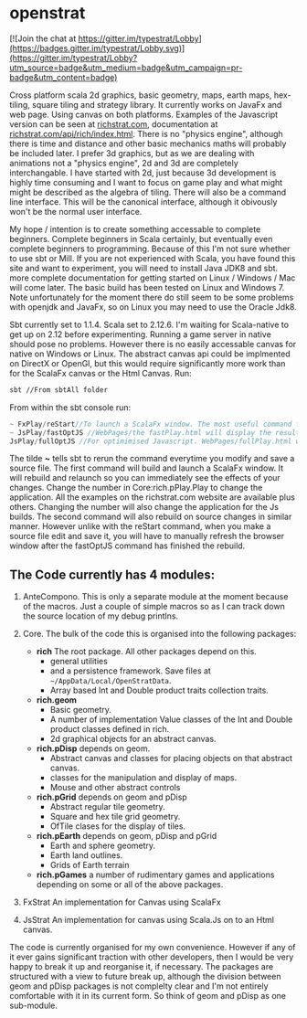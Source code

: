 # openstrat

[![Join the chat at https://gitter.im/typestrat/Lobby](https://badges.gitter.im/typestrat/Lobby.svg)](https://gitter.im/typestrat/Lobby?utm_source=badge&utm_medium=badge&utm_campaign=pr-badge&utm_content=badge)

Cross platform scala 2d graphics, basic geometry, maps, earth maps, hex-tiling, square tiling and strategy library. It currently works on JavaFx and web page. Using canvas on both platforms. Examples of the Javascript version can be seen at [richstrat.com](https://richstrat.com), documentation at [richstrat.com/api/rich/index.html](https://richstrat.com/api/rich/index.html). There is no "physics engine", although there is time and distance and other basic mechanics maths will probably be included later. I prefer 3d graphics, but as we are dealing with animations not a "physics engine", 2d and 3d are completely interchangable. I have started with 2d, just because 3d development is highly time consuming and I want to focus on game play and what might might be described as the algebra of tiling. There will also be a command line interface. This will be the canonical interface, although it obivously won't be the normal user interface.

My hope / intention is to create something accessable to complete beginners. Complete beginners in Scala certainly, but eventually even complete beginners to programming. Because of this I'm not sure whether to use sbt or Mill. If you are not experienced with Scala, you have found this site and want to experiment, you will need to install Java JDK8 and sbt. more complete documentation for getting started on Linux / Windows / Mac will come later. The basic build has been tested on Linux and Windows 7. Note unfortunately for the moment there do still seem to be some problems with openjdk and JavaFx, so on Linux you may need to use the Oracle Jdk8.

Sbt currently set to 1.1.4. Scala set to 2.12.6. I'm waiting for Scala-native to get up on 2.12 before experimenting. Running a game server in native should pose no problems. However there is no easily accessable canvas for native on Windows or Linux. The abstract canvas api could be implmented on DirectX or OpenGl, but this would require significantly more work than for the ScalaFx canvas or the Html Canvas. Run:

```bash
sbt //From sbtAll folder
```

From within the sbt console run:

```sbt
~ FxPlay/reStart//To launch a ScalaFx window. The most useful command for development
~ JsPlay/fastOptJS //WebPages/the fastPlay.html will display the results in a browser
JsPlay/fullOptJS //For optimimised Javascript. WebPages/fullPlay.html will display the results in a browser
```

The tilde **~** tells sbt to rerun the command everytime you modify and save a source file. The first command will build and launch a ScalaFx window. It will rebuild and relaunch so you can immediately see the effects of your changes. Change the number in Core:rich.pPlay.Play to change the application. All the examples on the richstrat.com website are available plus others. Changing the number will also change the application for the Js builds. The second command will also rebuild on source changes in similar manner. However unlike with the reStart command, when you make a source file edit and save it, you will have to manually refresh the browser window after the fastOptJS command has finished the rebuild. 

## The Code currently has 4 modules:

1. AnteCompono. This is only a separate module at the moment because of the macros. Just a couple of simple macros so as I can track down the source location of my debug printlns.

2. Core. The bulk of the code this is organised into the following packages:
   - **rich** The root package. All other packages depend on this.
     * general utilities
     * and a persistence framework. Save files at `~/AppData/Local/OpenStratData`.
     * Array based Int and Double product traits collection traits.
   - **rich.geom**
     * Basic  geometry.
     * A number of implementation Value classes of the Int and Double product classes defined in rich.
     * 2d graphical objects for an abstract canvas.     
   - **rich.pDisp** depends on geom.
     * Abstract canvas and classes for placing objects on that abstract canvas.
     * classes for the manipulation and display of maps.
     * Mouse and other abstract controls
   - **rich.pGrid** depends on geom and pDisp
     * Abstract regular tile geometry.
     * Square and hex tile grid geometry.
     * OfTile clases for the display of tiles.
   - **rich.pEarth** depends on geom, pDisp and pGrid
     * Earth and sphere geometry.
     * Earth land outlines.
     * Grids of Earth terrain
   - **rich.pGames** a number of rudimentary games and applications depending on some or all of the above packages.

3. FxStrat An implementation for Canvas using ScalaFx

4. JsStrat An implementation for canvas using Scala.Js on to an Html canvas.

The code is currently organised for my own convenience. However if any of it ever gains significant traction with other developers, then I would be very happy to break it up and reorganise it, if necessary. The packages are structured with a view to future break up, although the division between geom and pDisp packages is not complelty clear and I'm not entirely comfortable with it in its current form. So think of geom and pDisp as one sub-module.
